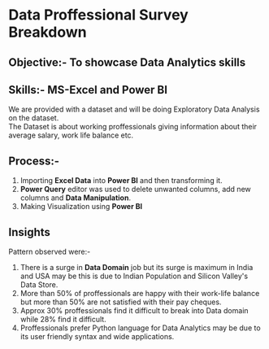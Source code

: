 # Data Proffessional Survey Breakdown

## Objective:- To showcase Data Analytics skills

## Skills:- MS-Excel and Power BI

We are provided with a dataset and will be doing Exploratory Data Analysis on the dataset.\
The Dataset is about working proffessionals giving information about their average salary, work life balance etc.

## Process:-
1. Importing __Excel Data__ into __Power BI__ and then transforming it.
2. __Power Query__ editor was used to delete unwanted columns, add new columns and __Data Manipulation__.
3. Making Visualization using __Power BI__


## Insights
Pattern observed were:-
1. There is a surge in __Data Domain__ job but its surge is maximum in India and USA may be this is due to Indian Population and Silicon Valley's Data Store.
2. More than 50% of proffessionals are happy with their work-life balance but more than 50% are not satisfied with their pay cheques.
3. Approx 30% proffessionals find it difficult to break into Data domain while 28% find it difficult.
4. Proffessionals prefer Python language for Data Analytics may be due to its user friendly syntax and wide applications.

